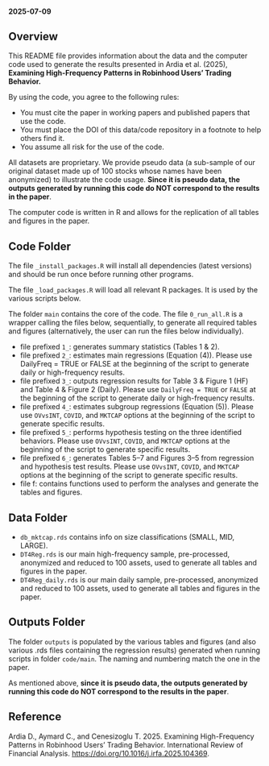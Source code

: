 #### 2025-07-09

## Overview

This README file provides information about the data and the computer code used to generate the results presented in Ardia et al. (2025), **Examining High-Frequency Patterns in Robinhood Users’ Trading Behavior.**

By using the code, you agree to the following rules:

- You must cite the paper in working papers and published papers that use the code.
- You must place the DOI of this data/code repository in a footnote to help others find it.
- You assume all risk for the use of the code.

All datasets are proprietary. We provide pseudo data (a sub-sample of our original dataset made up of 100 stocks whose names have been anonymized) to illustrate the code usage. **Since it is pseudo data, the outputs generated by running this code do NOT correspond to the results in the paper**.

The computer code is written in R and allows for the replication of all tables and figures in the paper. 

## Code Folder

The file `_install_packages.R` will install all dependencies (latest versions) and should be run once before running other programs. 

The file `_load_packages.R` will load all relevant R packages. It is used by the various scripts below.

The folder `main` contains the core of the code. 
The file `0_run_all.R` is a wrapper calling the files below, sequentially, to generate all required tables and figures (alternatively, the user can run the files below individually).
 - file prefixed `1_`: generates summary statistics (Tables 1 & 2).
 - file prefixed `2_`: estimates main regressions (Equation (4)). Please use DailyFreq = TRUE or FALSE at the beginning of the script to generate daily or high-frequency results.
 - file prefixed `3_`: outputs regression results for Table 3 & Figure 1 (HF) and Table 4 & Figure 2 (Daily). Please use `DailyFreq = TRUE` or `FALSE` at the beginning of the script to generate daily or high-frequency results.
 - file prefixed `4_`: estimates subgroup regressions (Equation (5)). Please use `OVvsINT`, `COVID`, and `MKTCAP` options at the beginning of the script to generate specific results.
 - file prefixed `5_`: performs hypothesis testing on the three identified behaviors. Please use `OVvsINT`, `COVID`, and `MKTCAP` options at the beginning of the script to generate specific results.
 - file prefixed `6_`: generates Tables 5–7 and Figures 3–5 from regression and hypothesis test results. Please use `OVvsINT`, `COVID`, and `MKTCAP` options at the beginning of the script to generate specific results.
 - file f: contains functions used to perform the analyses and generate the tables and figures.

## Data Folder

 - `db_mktcap.rds` contains info on size classifications (SMALL, MID, LARGE).
 - `DT4Reg.rds` is our main high-frequency sample, pre-processed, anonymized and reduced to 100 assets, used to generate all tables and figures in the paper.
 - `DT4Reg_daily.rds` is our main daily sample, pre-processed, anonymized and reduced to 100 assets, used to generate all tables and figures in the paper.

## Outputs Folder

The folder `outputs` is populated by the various tables and figures (and also various .rds files containing the regression results) generated when running scripts in folder `code/main`. The naming and numbering match the one in the paper.

As mentioned above, **since it is pseudo data, the outputs generated by running this code do NOT correspond to the results in the paper**.

## Reference

Ardia D., Aymard C., and Cenesizoglu T. 2025. Examining High-Frequency Patterns in Robinhood Users’ Trading Behavior. International Review of Financial Analysis. https://doi.org/10.1016/j.irfa.2025.104369.
